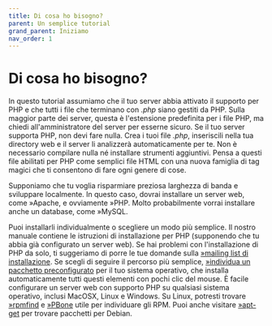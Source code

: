 ```yaml
---
title: Di cosa ho bisogno?
parent: Un semplice tutorial
grand_parent: Iniziamo
nav_order: 1
---
```


# Di cosa ho bisogno?
In questo tutorial assumiamo che il tuo server abbia attivato il supporto per PHP e che tutti i file che terminano con *.php* siano gestiti da PHP. Sulla maggior parte dei server, questa è l'estensione predefinita per i file PHP, ma chiedi all'amministratore del server per esserne sicuro. Se il tuo server supporta PHP, non devi fare nulla. Crea i tuoi file *.php*, inseriscili nella tua directory web e il server li analizzerà automaticamente per te. Non è necessario compilare nulla né installare strumenti aggiuntivi. Pensa a questi file abilitati per PHP come semplici file HTML con una nuova famiglia di tag magici che ti consentono di fare ogni genere di cose.

Supponiamo che tu voglia risparmiare preziosa larghezza di banda e sviluppare localmente. In questo caso, dovrai installare un server web, come »Apache, e ovviamente »PHP. Molto probabilmente vorrai installare anche un database, come »MySQL.

Puoi installarli individualmente o scegliere un modo più semplice. Il nostro manuale contiene le istruzioni di installazione per PHP (supponendo che tu abbia già configurato un server web). Se hai problemi con l'installazione di PHP da solo, ti suggeriamo di porre le tue domande sulla [»mailing list di installazione](https://www.php.net/mailing-lists.php). Se scegli di seguire il percorso più semplice, [»individua un pacchetto preconfigurato](http://wikipedia.org/wiki/List_of_AMP_packages) per il tuo sistema operativo, che installa automaticamente tutti questi elementi con pochi clic del mouse. È facile configurare un server web con supporto PHP su qualsiasi sistema operativo, inclusi MacOSX, Linux e Windows. Su Linux, potresti trovare [»rpmfind](http://www.rpmfind.net/) e [»PBone](http://rpm.pbone.net/) utile per individuare gli RPM. Puoi anche visitare [»apt-get](https://packages.debian.org/index) per trovare pacchetti per Debian.